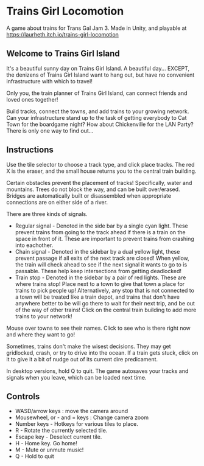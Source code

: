 # Trains Girl Locomotion
A game about trains for Trans Gal Jam 3. Made in Unity, and playable at https://laurheth.itch.io/trains-girl-locomotion

## Welcome to Trains Girl Island
It's a beautiful sunny day on Trains Girl Island. A beautiful day... EXCEPT, the denizens of Trains Girl Island want to hang out, but have no convenient infrastructure with which to travel!

Only you, the train planner of Trains Girl Island, can connect friends and loved ones together!

Build tracks, connect the towns, and add trains to your growing network. Can your infrastructure stand up to the task of getting everybody to Cat Town for the boardgame night? How about Chickenville for the LAN Party? There is only one way to find out...

## Instructions
Use the tile selector to choose a track type, and click place tracks. The red X is the eraser, and the small house returns you to the central train building.

Certain obstacles prevent the placement of tracks! Specifically, water and mountains. Trees do not block the way, and can be built over/erased. Bridges are automatically built or disassembled when appropriate connections are on either side of a river.

There are three kinds of signals.

- Regular signal - Denoted in the side bar by a single cyan light. These prevent trains from going to the track ahead if there is a train on the space in front of it. These are important to prevent trains from crashing into eachother.
- Chain signal - Denoted in the sidebar by a dual yellow light, these prevent passage if all exits of the next track are closed! When yellow, the train will check ahead to see if the next signal it wants to go to is passable. These help keep intersections from getting deadlocked!
- Train stop - Denoted in the sidebar by a pair of red lights. These are where trains stop! Place next to a town to give that town a place for trains to pick people up! Alternatively, any stop that is not connected to a town will be treated like a train depot, and trains that don't have anywhere better to be will go there to wait for their next trip, and be out of the way of other trains!
Click on the central train building to add more trains to your network!

Mouse over towns to see their names. Click to see who is there right now and where they want to go!

Sometimes, trains don't make the wisest decisions. They may get gridlocked, crash, or try to drive into the ocean. If a train gets stuck, click on it to give it a bit of nudge out of its current dire predicament.

In desktop versions, hold Q to quit. The game autosaves your tracks and signals when you leave, which can be loaded next time.

## Controls
- WASD/arrow keys : move the camera around
- Mousewheel, or - and = keys : Change camera zoom
- Number keys - Hotkeys for various tiles to place.
- R - Rotate the currently selected tile.
- Escape key - Deselect current tile.
- H - Home key. Go home!
- M - Mute or unmute music!
- Q - Hold to quit
